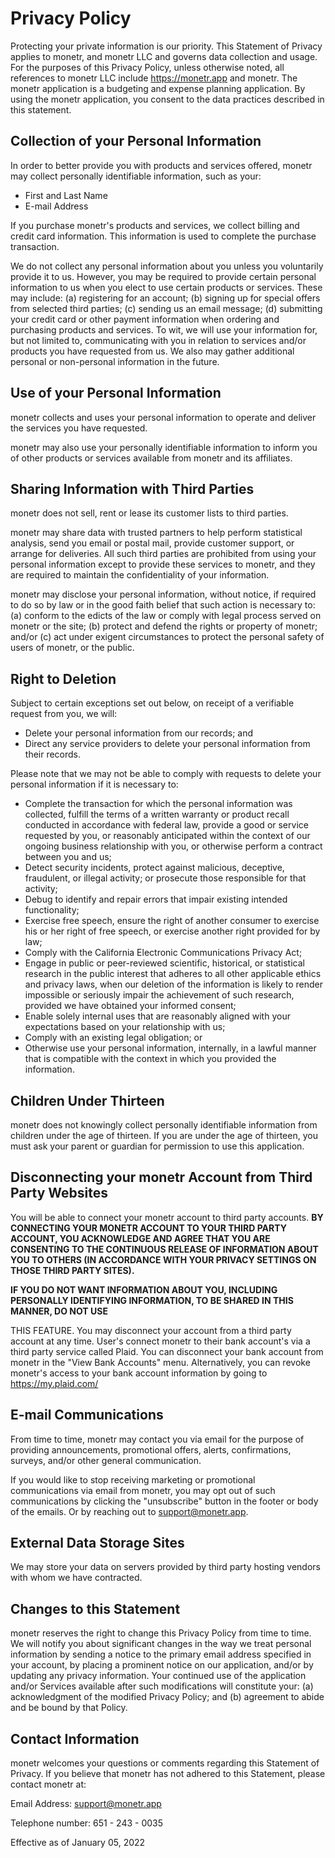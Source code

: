 # Privacy Policy

Protecting your private information is our priority. This Statement of Privacy applies to monetr, and
monetr LLC and governs data collection and usage. For the purposes of this Privacy Policy, unless
otherwise noted, all references to monetr LLC include https://monetr.app and monetr. The monetr
application is a budgeting and expense planning application. By using the monetr application, you
consent to the data practices described in this statement.

## Collection of your Personal Information
In order to better provide you with products and services offered, monetr may collect personally
identifiable information, such as your:

- First and Last Name
- E-mail Address

If you purchase monetr's products and services, we collect billing and credit card information. This
information is used to complete the purchase transaction.

We do not collect any personal information about you unless you voluntarily provide it to us.
However, you may be required to provide certain personal information to us when you elect to use
certain products or services. These may include: (a) registering for an account; (b) signing up for 
special offers from selected third parties; (c) sending us an email message; (d) submitting your 
credit card or other payment information when ordering and purchasing products and services. To wit, 
we will use your information for, but not limited to, communicating with you in relation to services 
and/or products you have requested from us. We also may gather additional personal or non-personal
information in the future.

## Use of your Personal Information
monetr collects and uses your personal information to operate and deliver the services you have
requested.

monetr may also use your personally identifiable information to inform you of other products or
services available from monetr and its affiliates.

## Sharing Information with Third Parties
monetr does not sell, rent or lease its customer lists to third parties.

monetr may share data with trusted partners to help perform statistical analysis, send you email or
postal mail, provide customer support, or arrange for deliveries. All such third parties are
prohibited from using your personal information except to provide these services to monetr, and
they are required to maintain the confidentiality of your information.

monetr may disclose your personal information, without notice, if required to do so by law or in the
good faith belief that such action is necessary to: (a) conform to the edicts of the law or comply
with legal process served on monetr or the site; (b) protect and defend the rights or property of
monetr; and/or (c) act under exigent circumstances to protect the personal safety of users of
monetr, or the public.

## Right to Deletion
Subject to certain exceptions set out below, on receipt of a verifiable request from you, we will:

- Delete your personal information from our records; and
- Direct any service providers to delete your personal information from their records.

Please note that we may not be able to comply with requests to delete your personal information if
it is necessary to:

- Complete the transaction for which the personal information was collected, fulfill the
  terms of a written warranty or product recall conducted in accordance with federal
  law, provide a good or service requested by you, or reasonably anticipated within the
  context of our ongoing business relationship with you, or otherwise perform a contract
  between you and us;
- Detect security incidents, protect against malicious, deceptive, fraudulent, or illegal
  activity; or prosecute those responsible for that activity;
- Debug to identify and repair errors that impair existing intended functionality;
- Exercise free speech, ensure the right of another consumer to exercise his or her right
  of free speech, or exercise another right provided for by law;
- Comply with the California Electronic Communications Privacy Act;
- Engage in public or peer-reviewed scientific, historical, or statistical research in the
  public interest that adheres to all other applicable ethics and privacy laws, when our
  deletion of the information is likely to render impossible or seriously impair the
  achievement of such research, provided we have obtained your informed consent;
- Enable solely internal uses that are reasonably aligned with your expectations based on
  your relationship with us;
- Comply with an existing legal obligation; or
- Otherwise use your personal information, internally, in a lawful manner that is
  compatible with the context in which you provided the information.

## Children Under Thirteen
monetr does not knowingly collect personally identifiable information from children under the age
of thirteen. If you are under the age of thirteen, you must ask your parent or guardian for
permission to use this application.

## Disconnecting your monetr Account from Third Party Websites
You will be able to connect your monetr account to third party accounts. **BY CONNECTING
YOUR MONETR ACCOUNT TO YOUR THIRD PARTY ACCOUNT, YOU
ACKNOWLEDGE AND AGREE THAT YOU ARE CONSENTING TO THE
CONTINUOUS RELEASE OF INFORMATION ABOUT YOU TO OTHERS (IN
ACCORDANCE WITH YOUR PRIVACY SETTINGS ON THOSE THIRD PARTY SITES).**

**IF YOU DO NOT WANT INFORMATION ABOUT YOU, INCLUDING PERSONALLY
IDENTIFYING INFORMATION, TO BE SHARED IN THIS MANNER, DO NOT USE**

THIS FEATURE. You may disconnect your account from a third party account at any time.
User's connect monetr to their bank account's via a third party service called Plaid. You can
disconnect your bank account from monetr in the "View Bank Accounts" menu. Alternatively, you
can revoke monetr's access to your bank account information by going to https://my.plaid.com/

## E-mail Communications
From time to time, monetr may contact you via email for the purpose of providing announcements,
promotional offers, alerts, confirmations, surveys, and/or other general communication.

If you would like to stop receiving marketing or promotional communications via email from
monetr, you may opt out of such communications by clicking the "unsubscribe" button in the footer
or body of the emails. Or by reaching out to support@monetr.app.

## External Data Storage Sites
We may store your data on servers provided by third party hosting vendors with whom we have
contracted.

## Changes to this Statement
monetr reserves the right to change this Privacy Policy from time to time. We will notify you about
significant changes in the way we treat personal information by sending a notice to the primary
email address specified in your account, by placing a prominent notice on our application, and/or
by updating any privacy information. Your continued use of the application and/or Services
available after such modifications will constitute your: (a) acknowledgment of the modified Privacy
Policy; and (b) agreement to abide and be bound by that Policy.

## Contact Information
monetr welcomes your questions or comments regarding this Statement of Privacy. If you believe
that monetr has not adhered to this Statement, please contact monetr at:

Email Address:
support@monetr.app

Telephone number:
651 - 243 - 0035

Effective as of January 05, 2022
